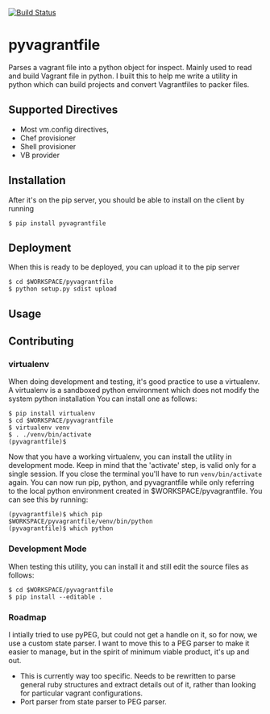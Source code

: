 [![Build Status](https://travis-ci.org/drewsonne/pyvagrantfile.svg?branch=master)](https://travis-ci.org/drewsonne/pyvagrantfile)

# pyvagrantfile
Parses a vagrant file into a python object for inspect. Mainly used to read and build Vagrant file in python.
I built this to help me write a utility in python which can build projects and convert Vagrantfiles to packer files.

## Supported Directives

 - Most vm.config directives,
 - Chef provisioner
 - Shell provisioner
 - VB provider

## Installation
After it's on the pip server, you should be able to install on the client by running

    $ pip install pyvagrantfile

## Deployment
When this is ready to be deployed, you can upload it to the pip server

    $ cd $WORKSPACE/pyvagrantfile
    $ python setup.py sdist upload


## Usage

## Contributing

### virtualenv
When doing development and testing, it's good practice to use a virtualenv. A virtualenv is a sandboxed python environment which does not modify the system python installation
You can install one as follows:

    $ pip install virtualenv
    $ cd $WORKSPACE/pyvagrantfile
    $ virtualenv venv
    $ . ./venv/bin/activate
    (pyvagrantfile)$

Now that you have a working virtualenv, you can install the utility in development mode. Keep in mind that the 'activate' step, is valid only for a single session. If you close the terminal
you'll have to run `venv/bin/activate` again. You can now run pip, python, and pyvagrantfile while only referring to the local python environment created in $WORKSPACE/pyvagrantfile. You can see this by running:

    (pyvagrantfile)$ which pip
    $WORKSPACE/pyvagrantfile/venv/bin/python
    (pyvagrantfile)$ which python

### Development Mode
When testing this utility, you can install it and still edit the source files as follows:

    $ cd $WORKSPACE/pyvagrantfile
    $ pip install --editable .

### Roadmap
I intially tried to use pyPEG, but could not get a handle on it, so for now, we use a custom state parser.
I want to move this to a PEG parser to make it easier to manage, but in the spirit of minimum viable product, it's up and out.

 - This is currently way too specific. Needs to be rewritten to parse general ruby structures and extract details out of it, rather than looking for particular vagrant configurations.
 - Port parser from state parser to PEG parser.